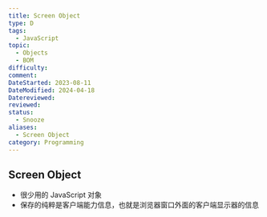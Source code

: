 ```yaml
---
title: Screen Object
type: D
tags:
  - JavaScript
topic:
  - Objects
  - BOM
difficulty: 
comment: 
DateStarted: 2023-08-11
DateModified: 2024-04-18
Datereviewed: 
reviewed: 
status:
  - Snooze
aliases:
  - Screen Object
category: Programming
---
```


## Screen Object

- 很少用的 JavaScript 对象
- 保存的纯粹是客户端能力信息，也就是浏览器窗口外面的客户端显示器的信息
